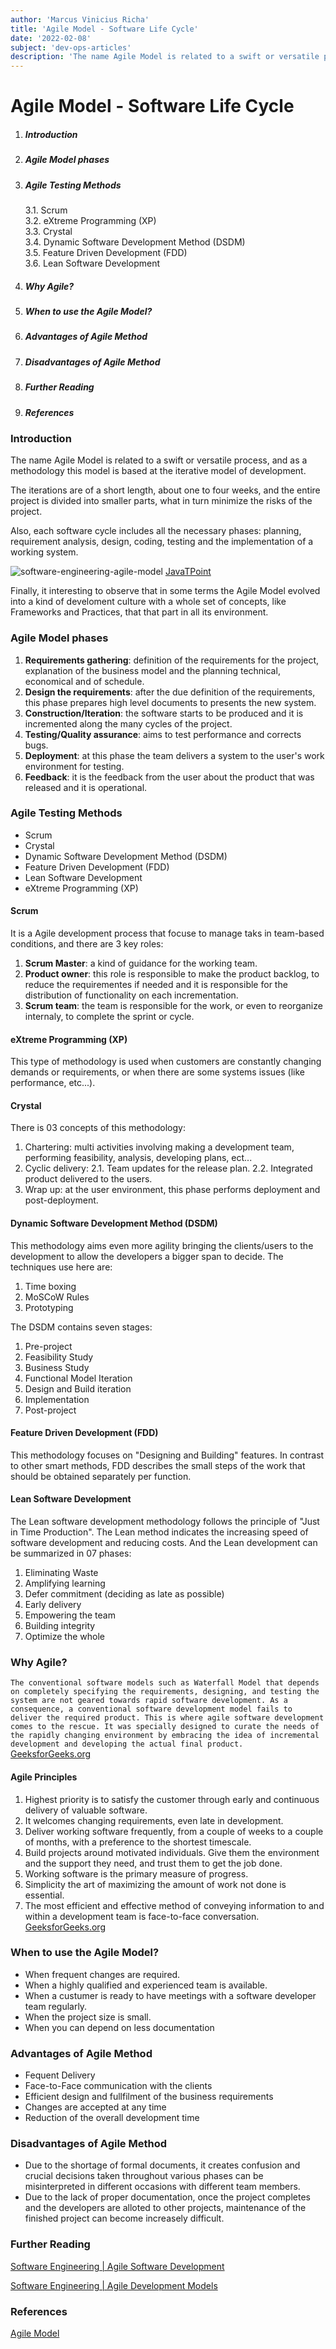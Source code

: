 ```yaml
---
author: 'Marcus Vinicius Richa'
title: 'Agile Model - Software Life Cycle'
date: '2022-02-08'
subject: 'dev-ops-articles'
description: 'The name Agile Model is related to a swift or versatile process, and as a methodology this model is based at the iterative model of development. The iterations are of a short length, about one to four weeks, and the entire project is divided into smaller parts, what in turn minimize the risks of the project.'
---
```


# Agile Model - Software Life Cycle

1. ##### Introduction  
2. ##### Agile Model phases
3. ##### Agile Testing Methods      
	3.1.	Scrum     
	3.2.	eXtreme Programming (XP)    
	3.3.	Crystal    
	3.4.	Dynamic Software Development Method (DSDM)    
	3.5.	Feature Driven Development (FDD)      
	3.6.	Lean Software Development
4. ##### Why Agile?
5. ##### When to use the Agile Model?
6. ##### Advantages of Agile Method
7. ##### Disadvantages of Agile Method
8. ##### Further Reading
9. ##### References

### Introduction

The name Agile Model is related to a swift or versatile process, and as a methodology this model is based at the iterative model of development.

The iterations are of a short length, about one to four weeks, and the entire project is divided into smaller parts, what in turn minimize the risks of the project.

Also, each software cycle includes all the necessary phases: planning, requirement analysis, design, coding, testing and the implementation of a working system.

![software-engineering-agile-model](/images/articles/dev-ops/software-engineering-agile-model.png)
[JavaTPoint](https://www.javatpoint.com/software-engineering-agile-model)

Finally, it interesting to observe that in some terms the Agile Model evolved into a kind of develoment culture with a whole set of concepts, like Frameworks and Practices, that that part in all its environment. 

### Agile Model phases

1. **Requirements gathering**: definition of the requirements for the project, explanation of the business model and the planning technical, economical and of schedule.
2. **Design the requirements**: after the due definition of the requirements, this phase prepares high level documents to presents the new system.
3. **Construction/Iteration**: the software starts to be produced and it is incremented along the many cycles of the project.
4. **Testing/Quality assurance**: aims to test performance and corrects bugs. 
5. **Deployment**: at this phase the team delivers a system to the user's work environment for testing.
6. **Feedback**: it is the feedback from the user about the product that was released and it is operational.

### Agile Testing Methods

- Scrum
- Crystal
- Dynamic Software Development Method (DSDM)
- Feature Driven Development (FDD)
- Lean Software Development
- eXtreme Programming (XP)

#### Scrum

It is a Agile development process that focuse to manage taks in team-based conditions, and there are 3 key roles:

1. **Scrum Master**: a kind of guidance for the working team.
2. **Product owner**: this role is responsible to make the product backlog, to reduce the requirementes if needed and it is responsible for the distribution of functionality on each incrementation.
3. **Scrum team**: the team is responsible for the work, or even to reorganize internaly, to complete the sprint or cycle.

#### eXtreme Programming (XP)

This type of methodology is used when customers are constantly changing demands or requirements, or when there are some systems issues (like performance, etc...).


#### Crystal

There is 03 concepts of this methodology:

1. Chartering: multi activities involving making a development team, performing feasibility, analysis, developing plans, ect...
2. Cyclic delivery: 
	2.1. Team updates for the release plan.
	2.2. Integrated product delivered to the users.
3. Wrap up: at the user environment, this phase performs deployment and post-deployment.

#### Dynamic Software Development Method (DSDM)

This methodology aims even more agility bringing the clients/users to the development to allow the developers a bigger span to decide. The techniques use here are:

1. Time boxing
2. MoSCoW Rules
3. Prototyping

The DSDM contains seven stages:

1. Pre-project
2. Feasibility Study
3. Business Study
4. Functional Model Iteration
5. Design and Build iteration
6. Implementation
7. Post-project

#### Feature Driven Development (FDD)

This methodology focuses on "Designing and Building" features. In contrast to other smart methods, FDD describes the small steps of the work that should be obtained separately per function.

#### Lean Software Development

The Lean software development methodology follows the principle of "Just in Time Production". The Lean method indicates the increasing speed of software development and reducing costs. And the Lean development can be summarized in 07 phases:

1. Eliminating Waste
2. Amplifying learning
3. Defer commitment (deciding as late as possible)
4. Early delivery
5. Empowering the team
6. Building integrity
7. Optimize the whole

### Why Agile?

`The conventional software models such as Waterfall Model that depends on completely specifying the requirements, designing, and testing the system are not geared towards rapid software development. As a consequence, a conventional software development model fails to deliver the required product. This is where agile software development comes to the rescue. It was specially designed to curate the needs of the rapidly changing environment by embracing the idea of incremental development and developing the actual final product.`
[GeeksforGeeks.org](https://www.geeksforgeeks.org/software-engineering-agile-software-development/)

#### Agile Principles

1. Highest priority is to satisfy the customer through early and continuous delivery of valuable software.
2. It welcomes changing requirements, even late in development.
3. Deliver working software frequently, from a couple of weeks to a couple of months, with a preference to the shortest timescale.
4. Build projects around motivated individuals. Give them the environment and the support they need, and trust them to get the job done.
5. Working software is the primary measure of progress.
6. Simplicity the art of maximizing the amount of work not done is essential.
7. The most efficient and effective method of conveying information to and within a development team is face-to-face conversation.
[GeeksforGeeks.org](https://www.geeksforgeeks.org/software-engineering-agile-software-development/)


### When to use the Agile Model?

- When frequent changes are required.
- When a highly qualified and experienced team is available.
- When a custumer is ready to have meetings with a software developer team regularly.
- When the project size is small.
- When you can depend on less documentation


### Advantages of Agile Method

- Fequent Delivery
- Face-to-Face communication with the clients
- Efficient design and fullfilment of the business requirements
- Changes are accepted at any time
- Reduction of the overall development time

### Disadvantages of Agile Method

- Due to the shortage of formal documents, it creates confusion and crucial decisions taken throughout various phases can be misinterpreted in different occasions with different team members.
- Due to the lack of proper documentation, once the project completes and the developers are alloted to other projects, maintenance of the finished project can become increasely difficult.


### Further Reading

[Software Engineering | Agile Software Development](https://www.geeksforgeeks.org/software-engineering-agile-software-development/)

[Software Engineering | Agile Development Models](https://www.geeksforgeeks.org/software-engineering-agile-development-models/)

### References

[Agile Model](https://www.javatpoint.com/software-engineering-agile-model)


